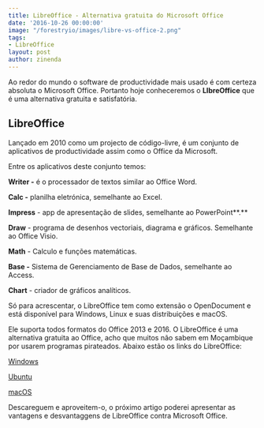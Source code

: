 ```yaml
---
title: LibreOffice - Alternativa gratuita do Microsoft Office
date: '2016-10-26 00:00:00'
image: "/forestryio/images/libre-vs-office-2.png"
tags:
- LibreOffice
layout: post
author: zinenda
---
```

Ao redor do mundo o software de productividade mais usado é com certeza absoluta o Microsoft Office. Portanto hoje conheceremos o **LIbreOffice** que é uma alternativa gratuita e satisfatória.

## LibreOffice

Lançado em 2010 como um projecto de código-livre, é um conjunto de aplicativos de productividade assim como o Office da Microsoft.

Entre os aplicativos deste conjunto temos:

**Writer -** é o processador de textos similar ao Office Word.

**Calc -** planilha eletrónica, semelhante ao Excel.

**Impress** - app de apresentação de slides, semelhante ao PowerPoint**.**

**Draw** - programa de desenhos vectoriais, diagrama e gráficos. Semelhante ao Office Visio.

**Math** - Calculo e funções matemáticas.

**Base -** Sistema de Gerenciamento de Base de Dados, semelhante ao Access.

**Chart** - criador de gráficos analíticos.

Só para acrescentar, o LibreOffice tem como extensão o OpenDocument e está disponível para Windows, Linux e suas distribuições e macOS.

Ele suporta todos formatos do Office 2013 e 2016\. O LibreOffice é uma alternativa gratuita ao Office, acho que muitos não sabem em Moçambique por usarem programas pirateados. Abaixo estão os links do LibreOffice:

[Windows](http://donate.libreoffice.org/home/dl/win-x86/5.2.2/pt/LibreOffice_5.2.2_Win_x86.msi)

[Ubuntu](https://www.libreoffice.org/download/libreoffice-fresh/?type=deb-x86_64&version=5.2.2&lang=pt)

[macOS](https://www.libreoffice.org/download/libreoffice-fresh/?type=mac-x86_64&version=5.2.2&lang=pt)

Descareguem e aproveitem-o, o próximo artigo poderei apresentar as vantagens e desvantaggens de LibreOffice contra Microsoft Office.